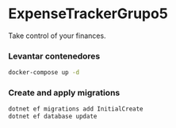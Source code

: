 # ExpenseTrackerGrupo5
Take control of your finances.


### Levantar contenedores 

```bash
docker-compose up -d
```

### Create and apply migrations
```bash
dotnet ef migrations add InitialCreate
dotnet ef database update
```
